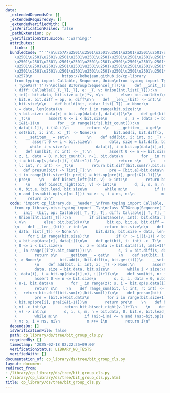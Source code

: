 ```yaml
---
data:
  _extendedDependsOn: []
  _extendedRequiredBy: []
  _extendedVerifiedWith: []
  _isVerificationFailed: false
  _pathExtension: py
  _verificationStatusIcon: ':warning:'
  attributes:
    links: []
  bundledCode: "'''\n\u257A\u2501\u2501\u2501\u2501\u2501\u2501\u2501\u2501\u2501\u2501\
    \u2501\u2501\u2501\u2501\u2501\u2501\u2501\u2501\u2501\u2501\u2501\u2501\u2501\
    \u2501\u2501\u2501\u2501\u2501\u2501\u2501\u2501\u2501\u2501\u2501\u2501\u2501\
    \u2501\u2501\u2501\u2501\u2501\u2501\u2501\u2501\u2501\u2501\u2501\u2501\u2501\
    \u2501\u2501\u2501\u2501\u2501\u2501\u2501\u2501\u2501\u2501\u2501\u2501\u2501\
    \u2578\n             https://kobejean.github.io/cp-library               \n'''\n\
    from typing import Callable, Sequence, Union\nfrom typing import TypeVar\n_T =\
    \ TypeVar('T')\n\nclass BITGroup(Sequence[_T]):\n    def __init__(bit, op: Callable[[_T,_T],_T],\
    \ diff: Callable[[_T,_T],_T], e: _T, v: Union[int,list[_T]]):\n        if isinstance(v,\
    \ int): bit.data, bit.size = [e]*v, v\n        else: bit.build(v)\n        bit.op,\
    \ bit.e, bit.diff = op, e, diff\n\n    def __len__(bit) -> int:\n        return\
    \ bit.size\n\n    def build(bit, data: list[_T]) -> None:\n        bit.data, bit.size\
    \ = data, len(data)\n        for i in range(bit.size):\n            if (r := i|(i+1))\
    \ < bit.size: data[r] = bit.op(data[r], data[i])\n\n    def get(bit, i: int) ->\
    \ _T:\n        assert 0 <= i < bit.size\n        s, z = (data := bit.data)[i],\
    \ i&(i+1)\n        for _ in range((i^z).bit_count()):\n            s, i = bit.diff(s,\
    \ data[i-1]), i-(i&-i)\n        return s\n    __getitem__ = get\n    \n    def\
    \ set(bit, i: int, x: _T) -> None:\n        bit.add(i, bit.diff(x, bit.get(i)))\n\
    \    __setitem__ = set\n        \n    def add(bit, i: int, x: _T) -> None:\n \
    \       assert 0 <= i < bit.size\n        data, size = bit.data, bit.size\n  \
    \      while i < size:\n            data[i], i = bit.op(data[i],x), i|(i+1)\n\n\
    \    def sum(bit, n: int) -> _T:\n        assert 0 <= n <= bit.size\n        s,\
    \ z, i, data = 0, n.bit_count(), n-1, bit.data\n        for _ in range(z): s,\
    \ i = bit.op(s,data[i]), (i&(i+1))-1\n        return s\n    \n    def range_sum(bit,\
    \ l: int, r: int) -> _T:\n        return bit.diff(bit.sum(r),bit.sum(l))\n\n \
    \   def presum(bit) -> list[_T]:\n        pre = [bit.e]+bit.data\n        for\
    \ i in range(bit.size+1): pre[i] = bit.op(pre[i], pre[i&(i-1)])\n        return\
    \ pre\n    \n    def bisect_left(bit, v) -> int:\n        return bit.bisect_right(v-1)+1\n\
    \    \n    def bisect_right(bit, v) -> int:\n        d, i, s, m, n = bit.data,\
    \ 0, bit.e, bit.lead, bit.size\n        while m:\n            if (ni:=i|m) <=\
    \ n and (ns:=bit.op(s,d[ni-1])) <= v: s, i = ns, ni\n            m >>= 1\n   \
    \     return i\n"
  code: "import cp_library.ds.__header__\nfrom typing import Callable, Sequence, Union\n\
    from cp_library.misc.typing import _T\n\nclass BITGroup(Sequence[_T]):\n    def\
    \ __init__(bit, op: Callable[[_T,_T],_T], diff: Callable[[_T,_T],_T], e: _T, v:\
    \ Union[int,list[_T]]):\n        if isinstance(v, int): bit.data, bit.size = [e]*v,\
    \ v\n        else: bit.build(v)\n        bit.op, bit.e, bit.diff = op, e, diff\n\
    \n    def __len__(bit) -> int:\n        return bit.size\n\n    def build(bit,\
    \ data: list[_T]) -> None:\n        bit.data, bit.size = data, len(data)\n   \
    \     for i in range(bit.size):\n            if (r := i|(i+1)) < bit.size: data[r]\
    \ = bit.op(data[r], data[i])\n\n    def get(bit, i: int) -> _T:\n        assert\
    \ 0 <= i < bit.size\n        s, z = (data := bit.data)[i], i&(i+1)\n        for\
    \ _ in range((i^z).bit_count()):\n            s, i = bit.diff(s, data[i-1]), i-(i&-i)\n\
    \        return s\n    __getitem__ = get\n    \n    def set(bit, i: int, x: _T)\
    \ -> None:\n        bit.add(i, bit.diff(x, bit.get(i)))\n    __setitem__ = set\n\
    \        \n    def add(bit, i: int, x: _T) -> None:\n        assert 0 <= i < bit.size\n\
    \        data, size = bit.data, bit.size\n        while i < size:\n          \
    \  data[i], i = bit.op(data[i],x), i|(i+1)\n\n    def sum(bit, n: int) -> _T:\n\
    \        assert 0 <= n <= bit.size\n        s, z, i, data = 0, n.bit_count(),\
    \ n-1, bit.data\n        for _ in range(z): s, i = bit.op(s,data[i]), (i&(i+1))-1\n\
    \        return s\n    \n    def range_sum(bit, l: int, r: int) -> _T:\n     \
    \   return bit.diff(bit.sum(r),bit.sum(l))\n\n    def presum(bit) -> list[_T]:\n\
    \        pre = [bit.e]+bit.data\n        for i in range(bit.size+1): pre[i] =\
    \ bit.op(pre[i], pre[i&(i-1)])\n        return pre\n    \n    def bisect_left(bit,\
    \ v) -> int:\n        return bit.bisect_right(v-1)+1\n    \n    def bisect_right(bit,\
    \ v) -> int:\n        d, i, s, m, n = bit.data, 0, bit.e, bit.lead, bit.size\n\
    \        while m:\n            if (ni:=i|m) <= n and (ns:=bit.op(s,d[ni-1])) <=\
    \ v: s, i = ns, ni\n            m >>= 1\n        return i\n"
  dependsOn: []
  isVerificationFile: false
  path: cp_library/ds/tree/bit_group_cls.py
  requiredBy: []
  timestamp: '2025-02-18 02:22:25+09:00'
  verificationStatus: LIBRARY_NO_TESTS
  verifiedWith: []
documentation_of: cp_library/ds/tree/bit_group_cls.py
layout: document
redirect_from:
- /library/cp_library/ds/tree/bit_group_cls.py
- /library/cp_library/ds/tree/bit_group_cls.py.html
title: cp_library/ds/tree/bit_group_cls.py
---
```

